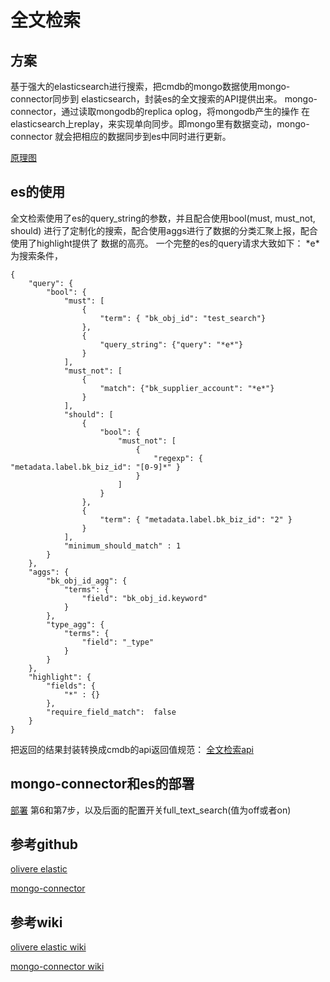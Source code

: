 # 全文检索

## 方案
基于强大的elasticsearch进行搜索，把cmdb的mongo数据使用mongo-connector同步到
elasticsearch，封装es的全文搜索的API提供出来。
mongo-connector，通过读取mongodb的replica oplog，将mongodb产生的操作
在elasticsearch上replay，来实现单向同步。即mongo里有数据变动，mongo-connector
就会把相应的数据同步到es中同时进行更新。

[原理图](../resource/img/mongo-connector.png)

## es的使用
全文检索使用了es的query_string的参数，并且配合使用bool(must, must_not, should)
进行了定制化的搜索，配合使用aggs进行了数据的分类汇聚上报，配合使用了highlight提供了
数据的高亮。
一个完整的es的query请求大致如下：
\*e\*为搜索条件，
```
{
    "query": {
        "bool": {
            "must": [
                {
                    "term": { "bk_obj_id": "test_search"}
                },
                {
                    "query_string": {"query": "*e*"}
                }
            ],
            "must_not": [
                {
                    "match": {"bk_supplier_account": "*e*"}
                }
            ],
            "should": [
                {
                    "bool": {
                        "must_not": [
                            {
                                "regexp": { "metadata.label.bk_biz_id": "[0-9]*" }
                            }
                        ]
                    }
                },
                {
                    "term": { "metadata.label.bk_biz_id": "2" }
                }
            ],
            "minimum_should_match" : 1
        }
    },
    "aggs": {
        "bk_obj_id_agg": {
            "terms": {
                "field": "bk_obj_id.keyword"
            }
        },
        "type_agg": {
            "terms": {
                "field": "_type"
            }
        }
    },
    "highlight": {
        "fields": {
            "*" : {}
        },
        "require_field_match":  false
    }
}
```
把返回的结果封装转换成cmdb的api返回值规范：
[全文检索api](../apidoc/v3.5/full_text_find.md)

## mongo-connector和es的部署
[部署](installation.md)
第6和第7步，以及后面的配置开关full_text_search(值为off或者on)

## 参考github
[olivere elastic](https://github.com/olivere/elastic)

[mongo-connector](https://github.com/yougov/mongo-connector)


## 参考wiki
[olivere elastic wiki](https://github.com/yougov/mongo-connector/wiki/Usage-with-ElasticSearch)

[mongo-connector wiki](https://github.com/olivere/elastic/wiki)